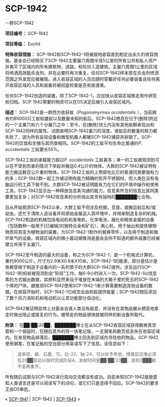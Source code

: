 # SCP-1942
                        




一群SCP-1942



**项目编号：** SCP-1942

**项目等级：** Euclid

**特殊收容措施：** SCP-1942和SCP-1942-1将被就地收容直到制定出永久的收容措施。基金会已经购买了SCP-1942主要巢穴周围半径5公里的所有公共和私人资产并夷平了区域内的所有建筑物，道路，和任何人造建筑。主巢穴周围1公里的区域将喷洒高效能杀虫剂，并在必要时再次重复。任何SCP-1942样本若在杀虫剂喷洒范围之外发现应被摧毁。进入收容区域的人员应随时穿戴好任何必要装备且任何离开收容区域的人员和装备将被彻底检查是否有偷渡者。

任何SCP-1942创造的装置，除了SCP-1942-1，应加快从收容区域移走用作研究和归档。SCP-1942需要的物资可以在O5决定后被引入收容区域内。

**描述：** SCP-1942是一群西方收获蚁（*Pogonomyrmex occidentalis* ），当前拥有约85000只工蚁和雄蚁以及数量未知的蚁后。SCP-1942栖息在位于[删除]附近的一个主巢穴和六个分巢穴之中；至今，在[删除]领土内没有其他蚁群表现出和SCP-1942同样的属性。试图查明SCP-1942巢穴的深度，或蚁后的数量的努力都失败了，因为所有监视设备和微型机器人都被SCP-1942捕获并拆毁了。SCP-1942的饮食和生殖与其同类相同。SCP-1942的工蚁平均生命比普通的*P. occidentalis* 工蚁要长55%。

SCP-1942工蚁的承载能力超过*P. occidentalis* 工蚁甚多；单一的工蚁被观测到可以在不受到伤害的情况下举起并搬运0.4公斤的物体。大群的SCP-1942被证明有能力搬运数百公斤重的物体。SCP-1942工蚁的上颚部也比它的普通同类要强有力的多；SCP-1942群一起工作被证明有能力精确的剪开不锈钢材，而人类在没有电脑运行的工具下做不到。大群SCP-1942被证明能有力在它们的环境中操作和使用工具。SCP-1942显示出一种释放信息素沟通的能力，信息素所含的信息比其同类要更加复杂；对SCP-1942信息素的分析指出其含有独特的███████化合物。

自从开始观测SCP-1942以来，大群工蚁不但涉及挖掘，觅食，或搬运蚁后和/或幼虫，还忙于清除人造设备并将原始金属运入其环境中，并用来制造复杂的机械。SCP-1942制造的机械包括电动机和发电机，化学电池，融化和精炼金属的设备（包括数种一般用于[已编辑]的独特合金和矿石），离心机，用于抽出和提炼植物物质将其变为植物油的装置，为SCP-1942-1制作的替换零件，以及用于制造和循环氧气的设备。收容区域内的微小震动被推测是基金会所不知道的额外装置已经被建立并用于主巢穴。

SCP-1942至今制造的最大的设备，称之为SCP-1942-1，是一个机电式计算机，重约9000公斤，尺寸为2.9米X0.9米X10米。SCP-1942-1的能源，部分是估计是依赖穿梭于制造于设备内的一系列管子的大群SCP-1942提供。涉及运行SCP-1942-1的蚂蚁被观测到会“轮班”工作，每6-9小时进入一次。SCP-1942-1以信息素的方式输出数据，其原料显然来自于堆放在末端的大箱子里的死去的SCP-1942个体的尸体。据推测SCP-1942使用SCP-1942-1来计算需要制造其他设备的数据。在收容开始时，SCP-1942-1已经完全由蚂蚁提供能量；SCP-1942随后添加了数个风力涡轮机和电动机以让其功能部分自动化。

SCP-1942被证明总体上对基金会或人类没有敌意，并没有在其物品被从栖息地拿走时做出阻止或报复的行为。被带走的物品很快就被同样的新设备所取代。

**附录：** 在██/██/20██，███████博士在从SCP-1942收容区域获得数根真空管和一个钢锭时，在随后意外的将一块笔记版，一支钢笔和数页纸丢失在收容区域内。在发现物品掉落后，███████博士回去到区域内寻找他的物品，SCP-1942使用钢笔，在笔记板的空白部分用英语写下了信息。该信息如下：


> 送来铝、碳、石墨、氘、钍-22、钠-24，可以给予考虑。增值反应堆必须在20██启动以按时完成阶段4。发射时间是██/██/20██，直到2███都不会再重开。
> 

所有随后试图与SCP-1942进行双向交流都没有成功。目前未知SCP-1942是能感知人类语言还是可以阅读写下的词句，或它们只是选择不回应。SCP-1942的要求正由O5审批。



« [SCP-1941](/scp-1941) | SCP-1942 | [SCP-1943](/scp-1943) »





                    